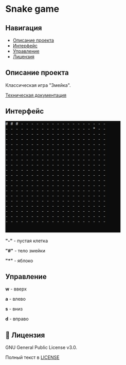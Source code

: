 # Snake game

## Навигация

* [Описание проекта](#chapter-0)
* [Интерфейс](#chapter-1)
* [Управление](#chapter-2)
* [Лицензия](#chapter-3)

<a id="chapter-0"></a>

## Описание проекта

Классическая игра "Змейка".

[Техническая документация](./docs/technical-documentation.pdf)

<a id="chapter-1"></a>

## Интерфейс
![game field](./docs/img/game-field.jpg)

**"-"** - пустая клетка

**"#"** - тело змейки

**"*"** - яблоко

<a id="chapter-2"></a>
## Управление

**w** - вверх

**a** - влево

**s** - вниз

**d** - вправо


<a id="chapter-3"></a>

## :open_hands: Лицензия

GNU General Public License v3.0.

Полный текст в [LICENSE](LICENSE)
